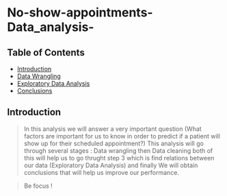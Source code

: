 # No-show-appointments-Data_analysis-

## Table of Contents
<ul>
<li><a href="#intro">Introduction</a></li>
<li><a href="#wrangling">Data Wrangling</a></li>
<li><a href="#eda">Exploratory Data Analysis</a></li>
<li><a href="#conclusions">Conclusions</a></li>
</ul>

## Introduction
>In this analysis we will answer a very important question
(What factors are important for us to know in order to predict if a patient will show up for their scheduled appointment?) 
This analysis will go through several stages : Data wrangling then Data cleaning both of this will help us to go thrught step 3 
which is find relations between our data (Exploratory Data Analysis) and finally We will obtain conclusions that will help us improve our performance. 

>Be focus !
